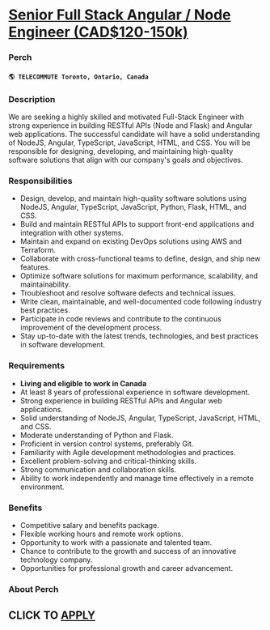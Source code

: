 # [Senior Full Stack Angular / Node Engineer (CAD$120-150k)](https://www.remotewlb.com/apply/senior-full-stack-angular-node-engineer-cad-120-150k)  
### Perch  
#### `🌎 TELECOMMUTE Toronto, Ontario, Canada`  

### **Description**

We are seeking a highly skilled and motivated Full-Stack Engineer with strong experience in building RESTful APIs (Node and Flask) and Angular web applications. The successful candidate will have a solid understanding of NodeJS, Angular, TypeScript, JavaScript, HTML, and CSS. You will be responsible for designing, developing, and maintaining high-quality software solutions that align with our company's goals and objectives.

### Responsibilities

  * Design, develop, and maintain high-quality software solutions using NodeJS, Angular, TypeScript, JavaScript, Python, Flask, HTML, and CSS.
  * Build and maintain RESTful APIs to support front-end applications and integration with other systems.
  * Maintain and expand on existing DevOps solutions using AWS and Terraform.
  * Collaborate with cross-functional teams to define, design, and ship new features.
  * Optimize software solutions for maximum performance, scalability, and maintainability.
  * Troubleshoot and resolve software defects and technical issues.
  * Write clean, maintainable, and well-documented code following industry best practices.
  * Participate in code reviews and contribute to the continuous improvement of the development process.
  * Stay up-to-date with the latest trends, technologies, and best practices in software development.

### **Requirements**

  * **Living and eligible to work in Canada**
  * At least 8 years of professional experience in software development.
  * Strong experience in building RESTful APIs and Angular web applications.
  * Solid understanding of NodeJS, Angular, TypeScript, JavaScript, HTML, and CSS.
  * Moderate understanding of Python and Flask.
  * Proficient in version control systems, preferably Git.
  * Familiarity with Agile development methodologies and practices.
  * Excellent problem-solving and critical-thinking skills.
  * Strong communication and collaboration skills.
  * Ability to work independently and manage time effectively in a remote environment.

### **Benefits**

  * Competitive salary and benefits package.
  * Flexible working hours and remote work options.
  * Opportunity to work with a passionate and talented team.
  * Chance to contribute to the growth and success of an innovative technology company.
  * Opportunities for professional growth and career advancement.

### **About Perch**

  
## CLICK TO [APPLY](https://www.remotewlb.com/apply/senior-full-stack-angular-node-engineer-cad-120-150k)

